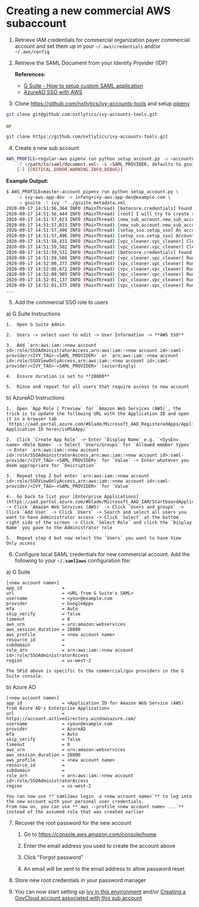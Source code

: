 # Creating a new commercial AWS subaccount

1.  Retrieve IAM credentials for commercial organization payer
    commercial account and set them up in your `~/.aws/credentials`
    and/or `~/.aws/config`

2.  Retrieve the SAML Document from your Identity Provider (IDP)

    **References:**
    - [G Suite - How to setup custom SAML application](https://support.google.com/a/answer/6087519?hl=en)
    - [AzureAD SSO with AWS](https://docs.microsoft.com/en-us/azure/active-directory/saas-apps/amazon-web-service-tutorial)

3.  Clone https://github.com/nxtlytics/ivy-accounts-tools and setup [pipenv](https://pypi.org/project/pipenv/)

``` bash
git clone git@github.com:nxtlytics/ivy-accounts-tools.git
```

or

```bash
git clone https://github.com/nxtlytics/ivy-accounts-tools.git
```

4.  Create a new sub account

``` bash
AWS_PROFILE=regular-aws pipenv run python setup_account.py -a <accountname> -e infeng+<accountname>@example.com \
    -f </path/to/saml/document.xml> -s <SAML_PROVIDER, defaults to gsuite> -t <IVY_TAG, defaults to ivy> \
    [-l {CRITICAL,ERROR,WARNING,INFO,DEBUG}]
```

**Example Output:**

``` bash
$ AWS_PROFILE=master-account pipenv run python setup_account.py \
    -a ivy-aws-app-dev -e infeng+ivy-aws-app-dev@example.com \
    -s gsuite -t ivy -f ./gsuite_metadata.xml
2020-09-17 14:51:56,364 INFO (MainThread) [botocore.credentials] Found credentials in shared credentials file: ~/.aws/credentials
2020-09-17 14:51:56,444 INFO (MainThread) [root] I will try to create sub-account ivy-aws-app-dev
2020-09-17 14:51:57,023 INFO (MainThread) [new_sub_account.new_sub_account] An account with name ivy-aws-app-dev and/or email infeng+ivy-aws-app-dev@example.com already exists, its account ID is 000000000000
2020-09-17 14:51:57,023 INFO (MainThread) [new_sub_account.new_sub_account] No sub account will be created
2020-09-17 14:51:57,496 INFO (MainThread) [setup_sso.setup_sso] An account alias ivy-aws-app-dev already exists
2020-09-17 14:51:57,496 INFO (MainThread) [setup_sso.setup_sso] Account alias has already been setup and is ivy-aws-app-dev
2020-09-17 14:51:58,431 INFO (MainThread) [vpc_cleaner.vpc_cleaner] Cleaning AWS region [eu-north-1] of all VPCs...
2020-09-17 14:51:59,502 INFO (MainThread) [vpc_cleaner.vpc_cleaner] Cleaning VPC [vpc-00000000] in region [eu-north-1]
2020-09-17 14:51:59,531 INFO (MainThread) [botocore.credentials] Found credentials in shared credentials file: ~/.aws/credentials
2020-09-17 14:51:59,588 INFO (MainThread) [vpc_cleaner.vpc_cleaner] Running step [del_igw] for VPC [vpc-00000000] in region [eu-north-1]
2020-09-17 14:52:00,377 INFO (MainThread) [vpc_cleaner.vpc_cleaner] Running step [del_sub] for VPC [vpc-00000000] in region [eu-north-1]
2020-09-17 14:52:00,672 INFO (MainThread) [vpc_cleaner.vpc_cleaner] Running step [del_rtb] for VPC [vpc-00000000] in region [eu-north-1]
2020-09-17 14:52:00,905 INFO (MainThread) [vpc_cleaner.vpc_cleaner] Running step [del_acl] for VPC [vpc-00000000] in region [eu-north-1]
2020-09-17 14:52:01,137 INFO (MainThread) [vpc_cleaner.vpc_cleaner] Running step [del_sgp] for VPC [vpc-00000000] in region [eu-north-1]
2020-09-17 14:52:01,377 INFO (MainThread) [vpc_cleaner.vpc_cleaner] Running step [del_vpc] for VPC [vpc-00000000] in region [eu-north-1]
...
```


5.  Add the commercial SSO role to users

  a) G Suite Instructions

    1.  Open G Suite Admin

    2.  Users -> select user to edit -> User Information -> **AWS SSO**

    3.  Add `arn:aws:iam::<new account id>:role/SSOAdministratorAccess,arn:aws:iam::<new account id>:saml-provider/<IVY_TAG>-<SAML_PROVIDER>` or `arn:aws:iam::<new account id>:role/SSOViewOnlyAccess,arn:aws:iam::<new account id>:saml-provider/<IVY_TAG>-<SAML_PROVIDER>` (accordingly)

    4.  Ensure duration is set to **28800**

    5.  Rinse and repeat for all users that require access to new account

  b) AzureAD Instructions

    1.  Open `App Role | Preview` for `Amazon Web Services (AWS)`, the trick is to update the following URL with the Application ID and open it in a browser tab `https://aad.portal.azure.com/#blade/Microsoft_AAD_RegisteredApps/ApplicationMenuBlade/AppRoles/appId/<Insert Application ID here>/isMSAApp/`

    2.  Click `Create App Role` -> Enter `Display Name` e.g. `<SysEnv name> <Role Name>` -> Select `Users/Groups` for `Allowed member types` -> Enter `arn:aws:iam::<new account id>:role/SSOAdministratorAccess,arn:aws:iam::<new account id>:saml-provider/<IVY_TAG>-<SAML_PROVIDER>` for `Value` -> Enter whatever you deem appropriate for `Description`

    3.  Repeat step 2 but enter `arn:aws:iam::<new account id>:role/SSOViewOnlyAccess,arn:aws:iam::<new account id>:saml-provider/<IVY_TAG>-<SAML_PROVIDER>` for `Value`

    4.  Go back to list your [Enterprise Applications](https://aad.portal.azure.com/#blade/Microsoft_AAD_IAM/StartboardApplicationsMenuBlade/AllApps) -> Click `Amazon Web Services (AWS)` -> Click `Users and groups` -> Click `Add User` -> Click `Users` -> Search and select all users you want to have Administrator access -> Click `Select` at the bottom right side of the screen -> Click `Select Role` and click the `Display Name` you gave to the Administrator role

    5.  Repeat step 4 but now select the `Users` you want to have View Only access

6.  Configure local SAML credentials for new commercial account. Add the following to your **`~/.saml2aws`** configuration file:

  a) G Suite

``` text
[<new account name>]
app_id               =
url                  = <URL from G Suite's SAML>
username             = <you>@example.com
provider             = GoogleApps
mfa                  = Auto
skip_verify          = false
timeout              = 0
aws_urn              = urn:amazon:webservices
aws_session_duration = 28800
aws_profile          = <new account name>
resource_id          =
subdomain            =
role_arn             = arn:aws:iam::<new account id>:role/SSOAdministratorAccess
region               = us-west-2
```

    The SPid above is specific to the commercial/gov providers in the G Suite console.

  b) Azure AD

``` text
[<new account name>]
app_id               = <Application ID for Amazon Web Service (AWS) from Azure AD's Enterprise Application>
url                  = https://account.activedirectory.windowsazure.com/
username             = <you>@example.com
provider             = AzureAD
mfa                  = Auto
skip_verify          = false
timeout              = 0
aws_urn              = urn:amazon:webservices
aws_session_duration = 28800
aws_profile          = <new account name>
resource_id          =
subdomain            =
role_arn             = arn:aws:iam::<new account id>:role/SSOAdministratorAccess
region               = us-west-2
```

    You can now use **`saml2aws login -a <new account name>`** to log into the new account with your personal user credentials.
    From now on, you can use **`aws --profile <new account name> ...`**
    instead of the assumed role that was created earlier

7. Recover the root password for the new account

    1.  Go to <https://console.aws.amazon.com/console/home>

    2.  Enter the email address you used to create the account above

    3.  Click "Forgot password"

    4.  An email will be sent to the email address to allow password reset

8. Store new root credentials in your password manager

9. You can now start setting up [ivy in this environment](./Creating_new_ivy_environment.md) and/or [Creating a GovCloud account associated with this sub account](./Creating_new_AWS_GovCloud_accounts.md)
